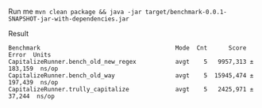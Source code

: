 Run me `mvn clean package && java -jar target/benchmark-0.0.1-SNAPSHOT-jar-with-dependencies.jar `

Result 
```
Benchmark                                      Mode  Cnt      Score     Error  Units
CapitalizeRunner.bench_old_new_regex           avgt    5   9957,313 ± 183,159  ns/op
CapitalizeRunner.bench_old_way                 avgt    5  15945,474 ± 197,439  ns/op
CapitalizeRunner.trully_capitalize             avgt    5   2425,971 ±  37,244  ns/op
```
